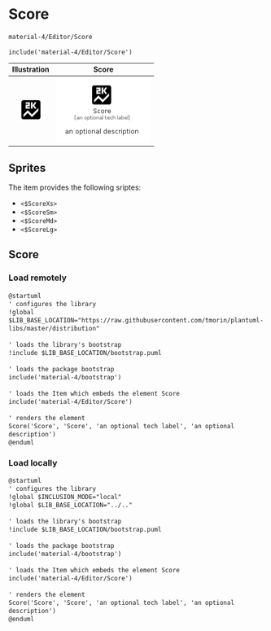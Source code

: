 # Score


```text
material-4/Editor/Score
```

```text
include('material-4/Editor/Score')
```



| Illustration | Score |
| :---: | :---: |
| ![illustration for Illustration](../../material-4/Editor/Score.png) | ![illustration for Score](../../material-4/Editor/Score.Local.png) |



## Sprites
The item provides the following sriptes:

- `<$ScoreXs>`
- `<$ScoreSm>`
- `<$ScoreMd>`
- `<$ScoreLg>`





## Score

### Load remotely
```plantuml
@startuml
' configures the library
!global $LIB_BASE_LOCATION="https://raw.githubusercontent.com/tmorin/plantuml-libs/master/distribution"

' loads the library's bootstrap
!include $LIB_BASE_LOCATION/bootstrap.puml

' loads the package bootstrap
include('material-4/bootstrap')

' loads the Item which embeds the element Score
include('material-4/Editor/Score')

' renders the element
Score('Score', 'Score', 'an optional tech label', 'an optional description')
@enduml
```

### Load locally
```plantuml
@startuml
' configures the library
!global $INCLUSION_MODE="local"
!global $LIB_BASE_LOCATION="../.."

' loads the library's bootstrap
!include $LIB_BASE_LOCATION/bootstrap.puml

' loads the package bootstrap
include('material-4/bootstrap')

' loads the Item which embeds the element Score
include('material-4/Editor/Score')

' renders the element
Score('Score', 'Score', 'an optional tech label', 'an optional description')
@enduml
```

